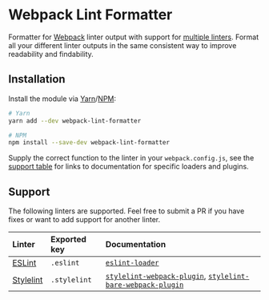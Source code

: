 # Webpack Lint Formatter
Formatter for [Webpack][webpack] linter output with support for [multiple linters](#support). Format all your different linter outputs in the same consistent way to improve readability and findability.

## Installation
Install the module via [Yarn][yarn]/[NPM][npm]:

```bash
# Yarn
yarn add --dev webpack-lint-formatter

# NPM
npm install --save-dev webpack-lint-formatter
```

Supply the correct function to the linter in your `webpack.config.js`, see the [support table](#support) for links to documentation for specific loaders and plugins.

## Support <a name="support"></a>
The following linters are supported. Feel free to submit a PR if you have fixes or want to add support for another linter.

Linter                 | Exported key | Documentation
:--------------------- | :----------- | :-------------------
[ESLint](eslint)       | `.eslint`	  | [`eslint-loader`][formatter-eslint-loader]
[Stylelint](stylelint) | `.stylelint` | [`stylelint-webpack-plugin`][formatter-stylelint-webpack-plugin], [`stylelint-bare-webpack-plugin`][formatter-stylelint-bare-webpack-plugin]


[webpack]: https://webpack.js.org/
[yarn]: https://yarnpkg.com/
[npm]: http://npmjs.com/
[eslint]: http://eslint.org/
[stylelint]: https://stylelint.io/

[formatter-eslint-loader]: https://github.com/MoOx/eslint-loader#formatter-default-eslint-stylish-formatter
[formatter-stylelint-webpack-plugin]: https://github.com/JaKXz/stylelint-webpack-plugin#options
[formatter-stylelint-bare-webpack-plugin]: https://github.com/freshheads/stylelint-bare-webpack-plugin#options
